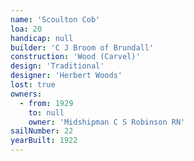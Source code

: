 ```yaml
---
name: 'Scoulton Cob'
loa: 20
handicap: null
builder: 'C J Broom of Brundall'
construction: 'Wood (Carvel)'
design: 'Traditional'
designer: 'Herbert Woods'
lost: true
owners:
  - from: 1929
    to: null
    owner: 'Midshipman C S Robinson RN'
sailNumber: 22
yearBuilt: 1922
---
```

